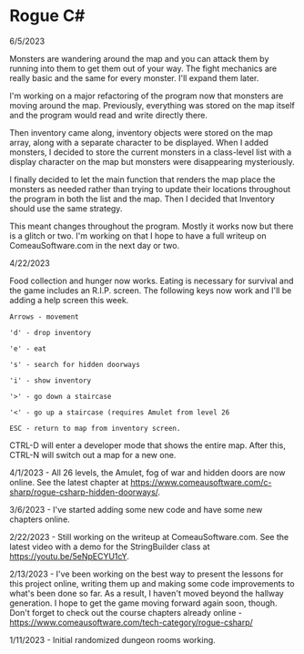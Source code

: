 # Rogue C#

6/5/2023

Monsters are wandering around the map and you can attack them by running into them to get them out of your way.
The fight mechanics are really basic and the same for every monster.  I'll expand them later.

I'm working on a major refactoring of the program now that monsters are moving around the map.
Previously, everything was stored on the map itself and the program would read and write directly there.  

Then inventory came along, inventory objects were stored on the map array, along with a separate character to be displayed.
When I added monsters, I decided to store the current monsters in a class-level list with a display character on the map but 
monsters were disappearing mysteriously.

I finally decided to let the main function that renders the map place the monsters as needed rather than trying to update their
locations throughout the program in both the list and the map.  Then I decided that Inventory should use the same strategy.

This meant changes throughout the program.  Mostly it works now but there is a glitch or two. I'm working on that
I hope to have a full writeup on ComeauSoftware.com in the next day or two.



4/22/2023

Food collection and hunger now works.  Eating is necessary for survival and the game includes an R.I.P. screen.  The following keys now work and I'll be adding a help screen this week.
```
Arrows - movement

'd' - drop inventory

'e' - eat

's' - search for hidden doorways

'i' - show inventory

'>' - go down a staircase

'<' - go up a staircase (requires Amulet from level 26

ESC - return to map from inventory screen.
```
CTRL-D will enter a developer mode that shows the entire map.  After this, CTRL-N will switch out a map for a new one.

4/1/2023 - All 26 levels, the Amulet, fog of war and hidden doors are now online.  See the latest chapter at https://www.comeausoftware.com/c-sharp/rogue-csharp-hidden-doorways/.

3/6/2023 - I've started adding some new code and have some new chapters online. 

2/22/2023 - Still working on the writeup at ComeauSoftware.com.  See the latest video with a demo for the StringBuilder class at https://youtu.be/5eNpECYU1cY.  

2/13/2023 - I've been working on the best way to present the lessons for this project online, writing them up and making some code improvements to what's been done so far.  As a result, I haven't moved beyond the hallway generation.  I hope to get the game moving forward again soon, though.  Don't forget to check out the course chapters already online - https://www.comeausoftware.com/tech-category/rogue-csharp/ 

1/11/2023 - Initial randomized dungeon rooms working.

